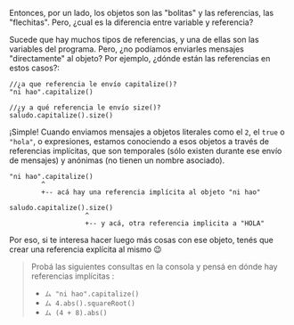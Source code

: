 Entonces, por un lado, los objetos son las "bolitas" y las referencias, las "flechitas". Pero, ¿cual es la diferencia entre variable y referencia?

Sucede que hay muchos tipos de referencias, y una de ellas son las variables del programa. Pero, ¿no podíamos enviarles mensajes "directamente" al objeto? Por ejemplo, ¿dónde están las referencias en estos casos?: 

```wollok
//¿a que referencia le envío capitalize()?
"ni hao".capitalize() 

//¿y a qué referencia le envío size()?
saludo.capitalize().size()
```

¡Simple! Cuando enviamos mensajes a objetos literales como el `2`, el `true` o `"hola"`, o expresiones, estamos conociendo a esos objetos a través de referencias implícitas, que son temporales (sólo existen durante ese envío de mensajes) y anónimas (no tienen un nombre asociado).

```wollok
"ni hao".capitalize() 
        ^
        +-- acá hay una referencia implícita al objeto "ni hao"

saludo.capitalize().size()
                   ^
                   +-- y acá, otra referencia implicita a "HOLA"
```

Por eso, si te interesa hacer luego más cosas con ese objeto, tenés que crear una referencia explícita al mismo :wink:

> Probá las siguientes consultas en la consola y pensá en dónde hay referencias implícitas :
> 
> * `ム "ni hao".capitalize()`
> * `ム 4.abs().squareRoot()`
> * `ム (4 + 8).abs()`


